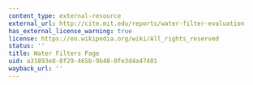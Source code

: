 ```yaml
---
content_type: external-resource
external_url: http://cite.mit.edu/reports/water-filter-evaluation
has_external_license_warning: true
license: https://en.wikipedia.org/wiki/All_rights_reserved
status: ''
title: Water Filters Page
uid: a31893e8-8f29-465b-9b48-0fe3d4a47401
wayback_url: ''
---
```

